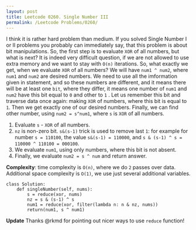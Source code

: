 ```yaml
---
layout: post
title: Leetcode 0260. Single Number III
permalink: /Leetcode Problems/0260/
---
```


I think it is rather hard problem than medium. If you solved Single Number I or II problems you probably can immediately say, that this problem is about bit manipulations. So, the first step is to evaluate `XOR` of all numbers, but what is next? It is indeed very difficult question, if we are not allowed to use extra memory and we want to stay with `O(n)` iterations. So, what exactly we get, when we evaluate `XOR` of all numbers? We will have `num1 ^ num2`, where `num1` and `num2` are desired numbers. We need to use all the imformation given in statement, and so these numbers are different, and it means there will be at least one `bit`, where they differ, it means one number of `num1` and `num2` have this bit equal to `0` and other to `1` . Let us remember this bit and traverse data once again: making `XOR` of numbers, where this bit is equal to `1`. Then we get exactly one of our desired numbers. Finally, we can find other number, using `num2 = s^num1`, where `s` is `XOR` of all numbers.

1. Evaluate `s` - `XOR` of all numbers.
2. `nz` is non-zero bit. `s&(s-1)` trick is used to remove last `1`: for example for number `s = 110100`, the value `s&(s-1) = 110000`, and `s & (s-1) ^ s = 110000 ^ 110100 = 000100`.
3. We evaluate `num1`, using only numbers, where this bit is not absent.
4. Finally, we evaluate `num2 = s ^ num` and return answer.

**Complexity**: time complexity is `O(n)`, where we do `2` passes over data. Additional space complexity is `O(1)`, we use just several additional variables.

```
class Solution:
    def singleNumber(self, nums):
        s = reduce(xor, nums)
        nz = s & (s-1) ^ s
        num1 = reduce(xor, filter(lambda n: n & nz, nums))
        return(num1, s ^ num1)
```

**Update** Thanks @rkmd for pointing out nicer ways to use `reduce` function!